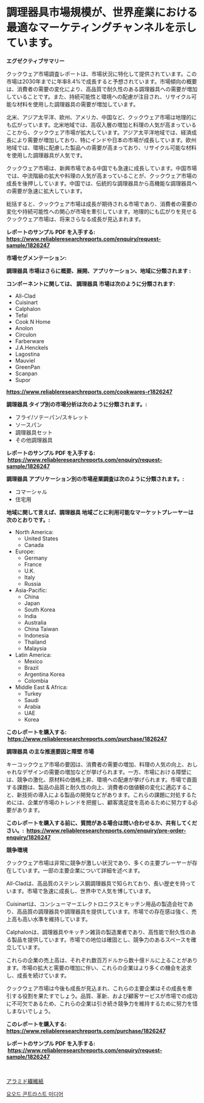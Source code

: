 <p><h1>調理器具市場規模が、世界産業における最適なマーケティングチャンネルを示しています。</h1></p><p><strong>エグゼクティブサマリー</strong></p>
<p><p>クックウェア市場調査レポートは、市場状況に特化して提供されています。この市場は2030年までに年率8.4%で成長すると予想されています。市場傾向の概要は、消費者の需要の変化により、高品質で耐久性のある調理器具への需要が増加していることです。また、持続可能性と環境への配慮が注目され、リサイクル可能な材料を使用した調理器具の需要が増加しています。</p><p>北米、アジア太平洋、欧州、アメリカ、中国など、クックウェア市場は地理的にも広がっています。北米地域では、高収入層の増加と料理の人気が高まっていることから、クックウェア市場が拡大しています。アジア太平洋地域では、経済成長により需要が増加しており、特にインドや日本の市場が成長しています。欧州地域では、環境に配慮した製品への需要が高まっており、リサイクル可能な材料を使用した調理器具が人気です。</p><p>クックウェア市場は、新興市場である中国でも急速に成長しています。中国市場では、中流階級の拡大や料理の人気が高まっていることが、クックウェア市場の成長を後押ししています。中国では、伝統的な調理器具から高機能な調理器具への需要が急速に拡大しています。</p><p>総括すると、クックウェア市場は成長が期待される市場であり、消費者の需要の変化や持続可能性への関心が市場を牽引しています。地理的にも広がりを見せるクックウェア市場は、将来さらなる成長が見込まれます。</p></p>
<p><strong>レポートのサンプル PDF を入手する: <a href="https://www.reliableresearchreports.com/enquiry/request-sample/1826247">https://www.reliableresearchreports.com/enquiry/request-sample/1826247</a></strong></p>
<p><strong>市場セグメンテーション:</strong></p>
<p><strong> 調理器具 市場はさらに概要、展開、アプリケーション、地域に分類されます :</strong></p>
<p><strong>コンポーネントに関しては、 調理器具 市場は次のように分類されます: &nbsp;</strong></p>
<p><ul><li>All-Clad</li><li>Cuisinart</li><li>Calphalon</li><li>Tefal</li><li>Cook N Home</li><li>Anolon</li><li>Circulon</li><li>Farberware</li><li>J.A.Henckels</li><li>Lagostina</li><li>Mauviel</li><li>GreenPan</li><li>Scanpan</li><li>Supor</li></ul></p>
<p><strong><a href="https://www.reliableresearchreports.com/cookwares-r1826247">https://www.reliableresearchreports.com/cookwares-r1826247</a></strong></p>
<p><strong> 調理器具 タイプ別の市場分析は次のように分類されます。:</strong></p>
<p><ul><li>フライ/ソテーパン/スキレット</li><li>ソースパン</li><li>調理器具セット</li><li>その他調理器具</li></ul></p>
<p><strong>レポートのサンプル PDF を入手する: &nbsp;<a href="https://www.reliableresearchreports.com/enquiry/request-sample/1826247">https://www.reliableresearchreports.com/enquiry/request-sample/1826247</a></strong></p>
<p><strong> 調理器具 アプリケーション別の市場産業調査は次のように分類されます。:</strong></p>
<p><ul><li>コマーシャル</li><li>住宅用</li></ul></p>
<p><strong>地域に関して言えば、調理器具 地域ごとに利用可能なマーケットプレーヤーは次のとおりです。:</strong></p>
<p><ul>
    <li>
        North America:
        <ul>
            <li>United States</li>
            <li>Canada</li>
        </ul>
    </li>
    <li>
        Europe:
        <ul>
            <li>Germany</li>
            <li>France</li>
            <li>U.K.</li>
            <li>Italy</li>
            <li>Russia</li>
        </ul>
    </li>
    <li>
        Asia-Pacific:
        <ul>
            <li>China</li>
            <li>Japan</li>
            <li>South Korea</li>
            <li>India</li>
            <li>Australia</li>
            <li>China Taiwan</li>
            <li>Indonesia</li>
            <li>Thailand</li>
            <li>Malaysia</li>
        </ul>
    </li>
    <li>
        Latin America:
        <ul>
            <li>Mexico</li>
            <li>Brazil</li>
            <li>Argentina Korea</li>
            <li>Colombia</li>
        </ul>
    </li>
    <li>
        Middle East & Africa:
        <ul>
            <li>Turkey</li>
            <li>Saudi</li>
            <li>Arabia</li>
            <li>UAE</li>
            <li>Korea</li>
        </ul>
    </li>
    </ul></p>
<p><strong>このレポートを購入する: &nbsp;<a href="https://www.reliableresearchreports.com/purchase/1826247">https://www.reliableresearchreports.com/purchase/1826247</a></strong></p>
<p><strong>調理器具 の主な推進要因と障壁 市場</strong></p>
<p><p>キーコックウェア市場の要因は、消費者の需要の増加、料理の人気の向上、おしゃれなデザインの需要の増加などが挙げられます。一方、市場における障壁には、競争の激化、原材料の価格上昇、環境への配慮が挙げられます。市場で直面する課題は、製品の品質と耐久性の向上、消費者の価値観の変化に適応すること、新技術の導入による製品の開発などがあります。これらの課題に対処するためには、企業が市場のトレンドを把握し、顧客満足度を高めるために努力する必要があります。</p></p>
<p><strong>このレポートを購入する前に、質問がある場合は問い合わせるか、共有してください。:&nbsp; <a href="https://www.reliableresearchreports.com/enquiry/pre-order-enquiry/1826247">https://www.reliableresearchreports.com/enquiry/pre-order-enquiry/1826247</a></strong></p>
<p><strong>競争環境</strong></p>
<p><p>クックウェア市場は非常に競争が激しい状況であり、多くの主要プレーヤーが存在しています。一部の主要企業について詳細を述べます。</p><p>All-Cladは、高品質のステンレス鋼調理器具で知られており、長い歴史を持っています。市場で急速に成長し、世界中で人気を博しています。</p><p>Cuisinartは、コンシューマーエレクトロニクスとキッチン用品の製造会社であり、高品質の調理器具や調理器具を提供しています。市場での存在感は強く、売上高も高い水準を維持しています。</p><p>Calphalonは、調理器具やキッチン雑貨の製造業者であり、高性能で耐久性のある製品を提供しています。市場での地位は確固とし、競争力のあるスペースを確立しています。</p><p>これらの企業の売上高は、それぞれ数百万ドルから数十億ドルに上ることがあります。市場の拡大と需要の増加に伴い、これらの企業はより多くの機会を追求し、成長を続けています。</p><p>クックウェア市場は今後も成長が見込まれ、これらの主要企業はその成長を牽引する役割を果たすでしょう。品質、革新、および顧客サービスが市場での成功に不可欠であるため、これらの企業は引き続き競争力を維持するために努力を惜しまないでしょう。</p></p>
<p><strong>このレポートを購入する: &nbsp; <a href="https://www.reliableresearchreports.com/purchase/1826247">https://www.reliableresearchreports.com/purchase/1826247</a></strong></p>
<p><strong>レポートのサンプル PDF を入手する: &nbsp;<a href="https://www.reliableresearchreports.com/enquiry/request-sample/1826247">https://www.reliableresearchreports.com/enquiry/request-sample/1826247</a></strong><strong></strong></p>
<p>&nbsp;</p>
<p><p><a href="https://github.com/SantosDicki04/Market-Research-Report-List-1/blob/main/429088031890.md">アラミド繊維紙</a></p><p><a href="https://medium.com/@albinbrakus2023/%EC%95%84%EC%9D%B4%EC%98%A4%EB%94%98-%EB%8C%80%EC%A1%B0%EC%A0%9C-%EC%8B%9C%EC%9E%A5-%EA%B7%9C%EB%AA%A8-%EB%B0%8F-%EC%8B%9C%EC%9E%A5-%EB%8F%99%ED%96%A5-%EC%99%84%EC%A0%84%ED%95%9C-%EC%82%B0%EC%97%85-%EA%B0%9C%EC%9A%94-2024-2031-8e861c001214">요오드 콘트라스트 미디어</a></p></p>